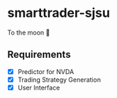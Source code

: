 # smarttrader-sjsu
To the moon 🚀

## Requirements

- [x] Predictor for NVDA
- [x] Trading Strategy Generation
- [x] User Interface